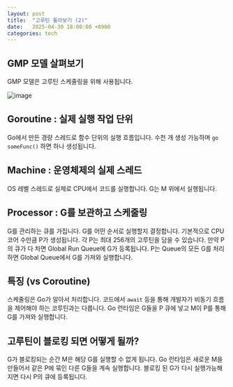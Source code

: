 ```yaml
---
layout: post
title:  "고루틴 톺아보기 (2)"
date:   2025-04-30 18:00:00 +0900
categories: tech 
---
```

## GMP 모델 살펴보기
GMP 모델은 고루틴 스케줄링을 위해 사용됩니다.

![image](https://github-production-user-asset-6210df.s3.amazonaws.com/3898834/439537251-5525e1c1-8523-42dd-9e9d-3b3c33d4382f.png?X-Amz-Algorithm=AWS4-HMAC-SHA256&X-Amz-Credential=AKIAVCODYLSA53PQK4ZA%2F20250501%2Fus-east-1%2Fs3%2Faws4_request&X-Amz-Date=20250501T081633Z&X-Amz-Expires=300&X-Amz-Signature=ab81c6687577950d0480570fb311deac157afccc93f78e2a0136a9f73e6b148d&X-Amz-SignedHeaders=host)
## Goroutine : 실제 실행 작업 단위
Go에서 만든 경량 스레드로 함수 단위의 실행 흐름입니다. 수천 개 생성 가능하며 `go someFunc()` 하면 하나 생성됩니다.
## Machine : 운영체제의 실제 스레드
OS 레벨 스레드로 실제로 CPU에서 코드를 실행합니다. G는 M 위에서 실행됩니다.
## Processor : G를 보관하고 스케줄링
G를 관리하는 큐를 가집니다. G를 어떤 순서로 실행할지 결정합니다. 기본적으로 CPU 코어 수만큼 P가 생성됩니다. 각 P는 최대 256개의 고루틴을 담을 수 있습니다.
만약 P의 큐가 다 차면 Global Run Queue에 G가 등록됩니다. P는 Queue의 모든 G를 처리하면 Global Queue에서 G를 가져와 실행합니다.
## 특징 (vs Coroutine)
스케줄링은 Go가 알아서 처리합니다. 코드에서 `await` 등을 통해 개발자가 비동기 흐름을 제어해야 하는 코루틴과는 다릅니다. Go 런타임은 G들을 P 큐에 넣고 M이 P를 통해 G를 가져와 실행합니다.
## 고루틴이 블로킹 되면 어떻게 될까?
G가 블로킹되는 순간 M은 해당 G를 실행할 수 없게 됩니다. Go 런타임은 새로운 M을 만들어서 같은 P에 묶인 다른 G들을 계속 실행합니다. 블로킹 된 G가 다시 실행가능해지면 다시 P의 큐에 등록됩니다.
